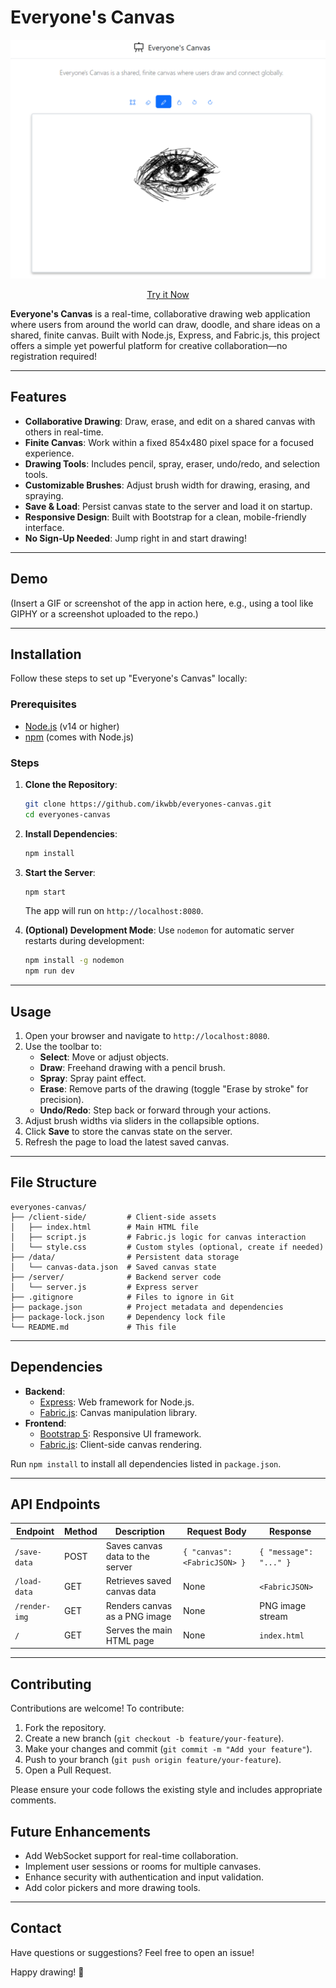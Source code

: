 # Everyone's Canvas

<div align="center">

<img src="demo.png" alt="Demo of the Everyone's Canvas">
   
[Try it Now](https://draw.mom)

</div>

**Everyone's Canvas** is a real-time, collaborative drawing web application where users from around the world can draw, doodle, and share ideas on a shared, finite canvas. Built with Node.js, Express, and Fabric.js, this project offers a simple yet powerful platform for creative collaboration—no registration required!

---

## Features

- **Collaborative Drawing**: Draw, erase, and edit on a shared canvas with others in real-time.
- **Finite Canvas**: Work within a fixed 854x480 pixel space for a focused experience.
- **Drawing Tools**: Includes pencil, spray, eraser, undo/redo, and selection tools.
- **Customizable Brushes**: Adjust brush width for drawing, erasing, and spraying.
- **Save & Load**: Persist canvas state to the server and load it on startup.
- **Responsive Design**: Built with Bootstrap for a clean, mobile-friendly interface.
- **No Sign-Up Needed**: Jump right in and start drawing!

---

## Demo

(Insert a GIF or screenshot of the app in action here, e.g., using a tool like GIPHY or a screenshot uploaded to the repo.)

---

## Installation

Follow these steps to set up "Everyone's Canvas" locally:

### Prerequisites
- [Node.js](https://nodejs.org/) (v14 or higher)
- [npm](https://www.npmjs.com/) (comes with Node.js)

### Steps
1. **Clone the Repository**:
   ```bash
   git clone https://github.com/ikwbb/everyones-canvas.git
   cd everyones-canvas
   ```

2. **Install Dependencies**:
   ```bash
   npm install
   ```

3. **Start the Server**:
   ```bash
   npm start
   ```
   The app will run on `http://localhost:8080`.

4. **(Optional) Development Mode**:
   Use `nodemon` for automatic server restarts during development:
   ```bash
   npm install -g nodemon
   npm run dev
   ```

---

## Usage

1. Open your browser and navigate to `http://localhost:8080`.
2. Use the toolbar to:
   - **Select**: Move or adjust objects.
   - **Draw**: Freehand drawing with a pencil brush.
   - **Spray**: Spray paint effect.
   - **Erase**: Remove parts of the drawing (toggle "Erase by stroke" for precision).
   - **Undo/Redo**: Step back or forward through your actions.
3. Adjust brush widths via sliders in the collapsible options.
4. Click **Save** to store the canvas state on the server.
5. Refresh the page to load the latest saved canvas.

---

## File Structure

```
everyones-canvas/
├── /client-side/         # Client-side assets
│   ├── index.html        # Main HTML file
│   ├── script.js         # Fabric.js logic for canvas interaction
│   └── style.css         # Custom styles (optional, create if needed)
├── /data/                # Persistent data storage
│   └── canvas-data.json  # Saved canvas state
├── /server/              # Backend server code
│   └── server.js         # Express server
├── .gitignore            # Files to ignore in Git
├── package.json          # Project metadata and dependencies
├── package-lock.json     # Dependency lock file
└── README.md             # This file
```

---

## Dependencies

- **Backend**:
  - [Express](https://expressjs.com/): Web framework for Node.js.
  - [Fabric.js](http://fabricjs.com/): Canvas manipulation library.
- **Frontend**:
  - [Bootstrap 5](https://getbootstrap.com/): Responsive UI framework.
  - [Fabric.js](http://fabricjs.com/): Client-side canvas rendering.

Run `npm install` to install all dependencies listed in `package.json`.

---

## API Endpoints

| Endpoint         | Method | Description                           | Request Body                     | Response                     |
|------------------|--------|---------------------------------------|----------------------------------|------------------------------|
| `/save-data`     | POST   | Saves canvas data to the server       | `{ "canvas": <FabricJSON> }`    | `{ "message": "..." }`       |
| `/load-data`     | GET    | Retrieves saved canvas data           | None                            | `<FabricJSON>`               |
| `/render-img`    | GET    | Renders canvas as a PNG image         | None                            | PNG image stream             |
| `/`              | GET    | Serves the main HTML page             | None                            | `index.html`                 |

---

## Contributing

Contributions are welcome! To contribute:

1. Fork the repository.
2. Create a new branch (`git checkout -b feature/your-feature`).
3. Make your changes and commit (`git commit -m "Add your feature"`).
4. Push to your branch (`git push origin feature/your-feature`).
5. Open a Pull Request.

Please ensure your code follows the existing style and includes appropriate comments.


## Future Enhancements

- Add WebSocket support for real-time collaboration.
- Implement user sessions or rooms for multiple canvases.
- Enhance security with authentication and input validation.
- Add color pickers and more drawing tools.

---

## Contact

Have questions or suggestions? Feel free to open an issue!

Happy drawing! 🎨
